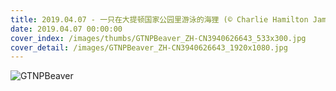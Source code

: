 ```yaml
---
title: 2019.04.07 - 一只在大提顿国家公园里游泳的海狸 (© Charlie Hamilton James/Getty Images)
date: 2019.04.07 00:00:00
cover_index: /images/thumbs/GTNPBeaver_ZH-CN3940626643_533x300.jpg
cover_detail: /images/GTNPBeaver_ZH-CN3940626643_1920x1080.jpg
---
```


![GTNPBeaver](/images/GTNPBeaver_ZH-CN3940626643_1920x1080.jpg)
